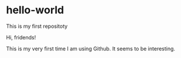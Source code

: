 # hello-world
This is my first repositoty

Hi, fridends!

This is my very first time I am using Github. It seems to be interesting.
